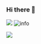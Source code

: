 ### Hi there 👋

<!--
**LCL199804/LCL199804** is a ✨ _special_ ✨ repository because its `README.md` (this file) appears on your GitHub profile.

Here are some ideas to get you started:

- 🔭 I’m currently working on ...
- 🌱 I’m currently learning ...
- 👯 I’m looking to collaborate on ...
- 🤔 I’m looking for help with ...
- 💬 Ask me about ...
- 📫 How to reach me: ...
- 😄 Pronouns: ...
- ⚡ Fun fact: ...
-->
![](http://antzuhl.cn:4000/get/@LCL199804) ![info](https://github-readme-stats.vercel.app/api?username=LCL199804&show_icons=true&count_private=true&hide=prs&theme=default_repocard)

![](https://visitor-badge.glitch.me/badge?page_id=LCL199804)

